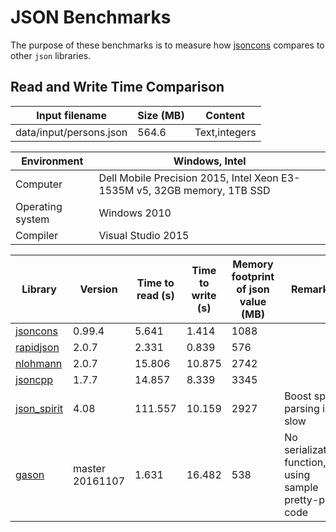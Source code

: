 # JSON Benchmarks

The purpose of these benchmarks is to measure how [jsoncons](https://github.com/danielaparker/jsoncons) compares to other `json` libraries.

## Read and Write Time Comparison

Input filename|Size (MB)|Content
---|---|---
data/input/persons.json|564.6|Text,integers

Environment|Windows, Intel
---|---
Computer|Dell Mobile Precision 2015, Intel Xeon E3-1535M v5, 32GB memory, 1TB SSD
Operating system|Windows 2010
Compiler|Visual Studio 2015

Library|Version|Time to read (s)|Time to write (s)|Memory footprint of json value (MB)|Remarks
---|---|---|---|---|---
[jsoncons](https://github.com/danielaparker/jsoncons)|0.99.4|5.641|1.414|1088|
[rapidjson](https://github.com/miloyip/rapidjson)|2.0.7|2.331|0.839|576|
[nlohmann](https://github.com/nlohmann/json)|2.0.7|15.806|10.875|2742|
[jsoncpp](https://github.com/open-source-parsers/jsoncpp)|1.7.7|14.857|8.339|3345|
[json_spirit](http://www.codeproject.com/Articles/20027/JSON-Spirit-A-C-JSON-Parser-Generator-Implemented)|4.08|111.557|10.159|2927|Boost spirit parsing is slow
[gason](https://github.com/vivkin/gason)|master 20161107|1.631|16.482|538|No serialization function, using sample pretty-print code

